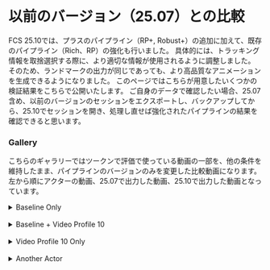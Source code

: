 # 以前のバージョン（25.07）との比較
FCS 25.10では、プラスのパイプライン（RP+, Robust+）の追加に加えて、既存のパイプライン（Rich、RP）の強化も行いました。
具体的には、トラッキング情報を取捨選択する際に、より適切な情報が使用されるように調整しました。
そのため、ランドマークの出力が同じであっても、より高品質なアニメーションを生成できるようになりました。
このページではこちらが用意したいくつかの検証結果をこちらで公開いたします。
ご自身のデータで確認したい場合、25.07含め、以前のバージョンのセッションをエクスポートし、バックアップしてから、25.10でセッションを開き、処理し直せば強化されたパイプラインの結果を確認できると思います。

### Gallery
こちらのギャラリーではツークンで評価で使っている動画の一部を、他の条件を維持したまま、パイプラインのバージョンのみを変更した比較動画になります。
左から順にアクターの動画、25.07で出力した動画、25.10で出力した動画となっています。

<details>
  <summary >Baseline Only</summary>

| Rich | RP |
| --------- | --------- |
| <video height="300" controls><source src="https://github.com/ZukunFCS/artifacts/raw/refs/heads/master/benchmarks/pipeline_comparison/25.10vs25.07/baseline/Rich/down_normal_t01_combined.mp4" type="video/mp4"></video> |<video height="300" controls><source src="https://github.com/ZukunFCS/artifacts/raw/refs/heads/master/benchmarks/pipeline_comparison/25.10vs25.07/baseline/RP/down_normal_t01_combined.mp4" type="video/mp4"></video> |
| <video height="300" controls><source src="https://github.com/ZukunFCS/artifacts/raw/refs/heads/master/benchmarks/pipeline_comparison/25.10vs25.07/baseline/Rich/Video_45_t01_combined.mp4" type="video/mp4"></video> |<video height="300" controls><source src="https://github.com/ZukunFCS/artifacts/raw/refs/heads/master/benchmarks/pipeline_comparison/25.10vs25.07/baseline/RP/Video_45_t01_combined.mp4" type="video/mp4"></video> |
| <video height="300" controls><source src="https://github.com/ZukunFCS/artifacts/raw/refs/heads/master/benchmarks/pipeline_comparison/25.10vs25.07/baseline/Rich/Video_facepaint_normal_t01_combined.mp4" type="video/mp4"></video> |<video height="300" controls><source src="https://github.com/ZukunFCS/artifacts/raw/refs/heads/master/benchmarks/pipeline_comparison/25.10vs25.07/baseline/RP/Video_facepaint_normal_t01_combined.mp4" type="video/mp4"></video> |

</details>
<br>
<details>
  <summary >Baseline + Video Profile 10</summary>

| Rich | RP |
| --------- | --------- |
| <video height="300" controls><source src="https://github.com/ZukunFCS/artifacts/raw/refs/heads/master/benchmarks/pipeline_comparison/25.10vs25.07/rom_plus_10/Rich/down_normal_t01_combined.mp4" type="video/mp4"></video> |<video height="300" controls><source src="https://github.com/ZukunFCS/artifacts/raw/refs/heads/master/benchmarks/pipeline_comparison/25.10vs25.07/rom_plus_10/RP/down_normal_t01_combined.mp4" type="video/mp4"></video> |
| <video height="300" controls><source src="https://github.com/ZukunFCS/artifacts/raw/refs/heads/master/benchmarks/pipeline_comparison/25.10vs25.07/rom_plus_10/Rich/Video_45_t01_combined.mp4" type="video/mp4"></video> |<video height="300" controls><source src="https://github.com/ZukunFCS/artifacts/raw/refs/heads/master/benchmarks/pipeline_comparison/25.10vs25.07/rom_plus_10/RP/Video_45_t01_combined.mp4" type="video/mp4"></video> |
| <video height="300" controls><source src="https://github.com/ZukunFCS/artifacts/raw/refs/heads/master/benchmarks/pipeline_comparison/25.10vs25.07/rom_plus_10/Rich/Video_facepaint_normal_t01_combined.mp4" type="video/mp4"></video> |<video height="300" controls><source src="https://github.com/ZukunFCS/artifacts/raw/refs/heads/master/benchmarks/pipeline_comparison/25.10vs25.07/rom_plus_10/RP/Video_facepaint_normal_t01_combined.mp4" type="video/mp4"></video> |

</details>
<br>
<details>
  <summary >Video Profile 10 Only</summary>

| Rich | RP |
| --------- | --------- |
| <video height="300" controls><source src="https://github.com/ZukunFCS/artifacts/raw/refs/heads/master/benchmarks/pipeline_comparison/25.10vs25.07/only_video_10/Rich/down_normal_t01_combined.mp4" type="video/mp4"></video> |<video height="300" controls><source src="https://github.com/ZukunFCS/artifacts/raw/refs/heads/master/benchmarks/pipeline_comparison/25.10vs25.07/only_video_10/RP/down_normal_t01_combined.mp4" type="video/mp4"></video> |
| <video height="300" controls><source src="https://github.com/ZukunFCS/artifacts/raw/refs/heads/master/benchmarks/pipeline_comparison/25.10vs25.07/only_video_10/Rich/Video_45_t01_combined.mp4" type="video/mp4"></video> |<video height="300" controls><source src="https://github.com/ZukunFCS/artifacts/raw/refs/heads/master/benchmarks/pipeline_comparison/25.10vs25.07/only_video_10/RP/Video_45_t01_combined.mp4" type="video/mp4"></video> |
| <video height="300" controls><source src="https://github.com/ZukunFCS/artifacts/raw/refs/heads/master/benchmarks/pipeline_comparison/25.10vs25.07/only_video_10/Rich/Video_facepaint_normal_t01_combined.mp4" type="video/mp4"></video> |<video height="300" controls><source src="https://github.com/ZukunFCS/artifacts/raw/refs/heads/master/benchmarks/pipeline_comparison/25.10vs25.07/only_video_10/RP/Video_facepaint_normal_t01_combined.mp4" type="video/mp4"></video> |

</details>
<br>
<details>
  <summary >Another Actor</summary>

| Rich | RP |                                                        
| --------- | --------- |     
| <video height="300" controls><source src="https://github.com/ZukunFCS/artifacts/raw/refs/heads/master/benchmarks/pipeline_comparison/25.10vs25.07/another_actor/Rich/01_joy_sample_combined.mp4" type="video/mp4"></video> |<video height="300" controls><source src="https://github.com/ZukunFCS/artifacts/raw/refs/heads/master/benchmarks/pipeline_comparison/25.10vs25.07/another_actor/RP/01_joy_sample_combined.mp4" type="video/mp4"></video> |
| <video height="300" controls><source src="https://github.com/ZukunFCS/artifacts/raw/refs/heads/master/benchmarks/pipeline_comparison/25.10vs25.07/another_actor/Rich/02_sadness_sample_combined.mp4" type="video/mp4"></video> |<video height="300" controls><source src="https://github.com/ZukunFCS/artifacts/raw/refs/heads/master/benchmarks/pipeline_comparison/25.10vs25.07/another_actor/RP/02_sadness_sample_combined.mp4" type="video/mp4"></video> |

</details>
